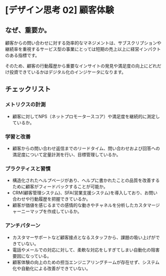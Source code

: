 
# [デザイン思考 02] 顧客体験 

## なぜ、重要か。
顧客からの問い合わせに対する効率的なマネジメントは、サブスクリプションや継続率を重視するサービス型の事業にとっては短期の売上以上に経営インパクトのある指標です。

そのため、顧客の行動履歴から重要なインサイトの発見や満足度の向上にどれだけ投資できているかはデジタル化のインジケータになります。

## チェックリスト 

### メトリクスの計測
+ 顧客に対してNPS（ネットプロモータースコア）や満足度を継続的に測定しているか。


### 学習と改善
+ 顧客からの問い合わせ返信までのリードタイム、問い合わせおよび回答への満足度について定量計測を行い、目標管理しているか。

### プラクティスと習慣
+ 構造化されたヘルプページがあり、ヘルプに書かれたことの品質を改善するために顧客がフィードバックすることが可能か。
+ CRM(顧客管理システム)、SFA(営業支援システム)を導入しており、お問い合わせや行動履歴を把握できているか。
+ 顧客が価値を感じるまでの感情的な動きやチャネルを分析したカスタマージャーニーマップを作成しているか。

### アンチパターン
+ カスタマーサポートなど顧客接点となるスタッフから、課題の吸い上げができていない。
+ 電話やメールでの対応に対して、柔軟な対応をしすぎてしまい自動化の阻害要因になっている。
+ 顧客体験の向上のための担当エンジニアリングチームが存在せず、システム化や自動化による改善ができていない。
            